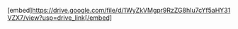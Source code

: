 [embed]https://drive.google.com/file/d/1WyZkVMgpr9RzZG8hIu7cYf5aHY31VZX7/view?usp=drive_link[/embed]
